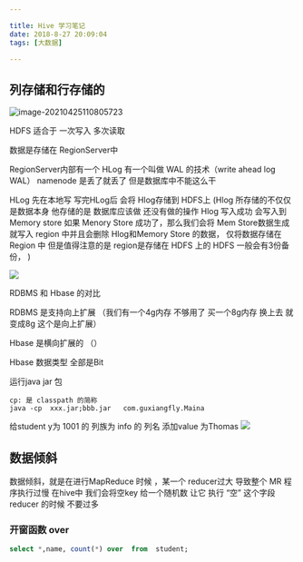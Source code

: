 ```yaml
---

title: Hive 学习笔记
date: 2018-8-27 20:09:04
tags: [大数据]

---
```




## 列存储和行存储的

![image-20210425110805723](http://guxiangflyimagebucket.oss-cn-beijing.aliyuncs.com/img/image-20210425110805723.png)





HDFS 适合于 一次写入 多次读取

数据是存储在 RegionServer中 

RegionServer内部有一个  HLog    有一个叫做 WAL 的技术（write  ahead  log  WAL） namenode  是丢了就丢了 但是数据库中不能这么干

HLog 先在本地写  写完HLog后 会将 Hlog存储到 HDFS上 (Hlog 所存储的不仅仅是数据本身  他存储的是 数据库应该做 还没有做的操作  Hlog 写入成功  会写入到 Memory store  如果 Menory Store 成功了，那么我们会将 Mem Store数据生成   就写入  region 中并且会删除 Hlog和Memory Store 的数据， 仅将数据存储在 Region 中  但是值得注意的是  region是存储在 HDFS 上的  HDFS 一般会有3份备份， )

![](http://guxiangflyimagebucket.oss-cn-beijing.aliyuncs.com/imagerepo/20181223204551.png)


RDBMS 和  Hbase 的对比

RDBMS 是支持向上扩展 （我们有一个4g内存 不够用了 买一个8g内存 换上去 就变成8g 这个是向上扩展）

Hbase 是横向扩展的 （）


Hbase 数据类型 全部是Bit

运行java jar 包
```
cp: 是 classpath 的简称
java -cp  xxx.jar;bbb.jar   com.guxiangfly.Maina
```
给student  y为 1001 的 列族为 info 的 列名 添加value 为Thomas
![](http://guxiangflyimagebucket.oss-cn-beijing.aliyuncs.com/imagerepo/20181224023721.png)


## 数据倾斜
数据倾斜，就是在进行MapReduce 时候 ，某一个 reducer过大 导致整个 MR 程序执行过慢
在hive中 我们会将空key 给一个随机数 让它 执行 “空” 这个字段reducer 的时候  不要过多







### 开窗函数 over



```sql
select *,name, count(*) over  from  student;
```



```

```

